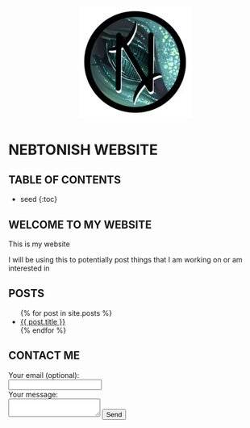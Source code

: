 <h1 align="center"><img src="/assets/img/logo.png" alt="Logo" style="width:220px;height:220px;"></h1>
<script src="/assets/js/firstScript.js"></script>

# NEBTONISH WEBSITE

## TABLE OF CONTENTS

- seed
{:toc}

## WELCOME TO MY WEBSITE

This is my website

I will be using this to potentially post things that I am working on or am interested in

## POSTS
<ul>
	{% for post in site.posts %}
		<li>
			<a href="{{ post.url }}">{{ post.title }}</a>
		</li>
	{% endfor %}
</ul>

## CONTACT ME

<form
  action="https://formspree.io/f/xleabwzw"
  method="POST"
>
  <label>
    Your email (optional):
    <br>
    <input type="email" name="_replyto">
  </label>
  <label>
    <br>
    Your message:
    <br>
    <textarea name="message"></textarea>
  </label>
  <button type="submit">Send</button>
</form>
